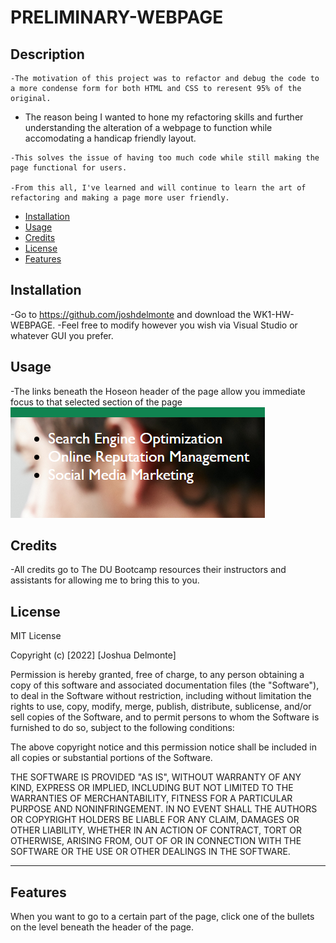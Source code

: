 # PRELIMINARY-WEBPAGE

## Description

    -The motivation of this project was to refactor and debug the code to a more condense form for both HTML and CSS to reresent 95% of the original.

   - The reason being I wanted to hone my refactoring skills and further understanding the alteration of a webpage to function while accomodating a handicap friendly layout.

    -This solves the issue of having too much code while still making the page functional for users.

    -From this all, I've learned and will continue to learn the art of refactoring and making a page more user friendly.


- [Installation](#installation)
- [Usage](#usage)
- [Credits](#credits)
- [License](#license)
- [Features](#features)
## Installation

-Go to https://github.com/joshdelmonte and download the WK1-HW-WEBPAGE.
-Feel free to modify however you wish via Visual Studio or whatever GUI you prefer.

## Usage

-The links beneath the Hoseon header of the page allow you immediate focus to that selected section of the page
![](assets/images/readme-screenshot-1.png)

## Credits

-All credits go to The DU Bootcamp resources their instructors and assistants for allowing me to bring this to you.

## License

MIT License

Copyright (c) [2022] [Joshua Delmonte]

Permission is hereby granted, free of charge, to any person obtaining a copy
of this software and associated documentation files (the "Software"), to deal
in the Software without restriction, including without limitation the rights
to use, copy, modify, merge, publish, distribute, sublicense, and/or sell
copies of the Software, and to permit persons to whom the Software is
furnished to do so, subject to the following conditions:

The above copyright notice and this permission notice shall be included in all
copies or substantial portions of the Software.

THE SOFTWARE IS PROVIDED "AS IS", WITHOUT WARRANTY OF ANY KIND, EXPRESS OR
IMPLIED, INCLUDING BUT NOT LIMITED TO THE WARRANTIES OF MERCHANTABILITY,
FITNESS FOR A PARTICULAR PURPOSE AND NONINFRINGEMENT. IN NO EVENT SHALL THE
AUTHORS OR COPYRIGHT HOLDERS BE LIABLE FOR ANY CLAIM, DAMAGES OR OTHER
LIABILITY, WHETHER IN AN ACTION OF CONTRACT, TORT OR OTHERWISE, ARISING FROM,
OUT OF OR IN CONNECTION WITH THE SOFTWARE OR THE USE OR OTHER DEALINGS IN THE
SOFTWARE.

---

## Features

When you want to go to a certain part of the page, click one of the bullets on the level beneath the header of the page.


